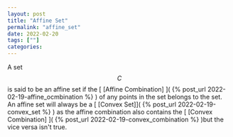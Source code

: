 ```yaml
---
layout: post
title: "Affine Set"
permalink: "affine_set"
date: 2022-02-20
tags: [""]
categories:
---
```


A set $$C$$ is said to be an affine set if the [ [Affine Combination] ]( {%
post_url 2022-02-19-affine_ocmbination %} ) of any points in the set belongs to
the set. An affine set will always be a [ [Convex Set]]( {% post_url
2022-02-19-convex_set %} ) as the affine combination also contains the 
[ [Convex Combination] ]( {% post_url 2022-02-19-convex_combination %} )but the
vice versa isn't true.

